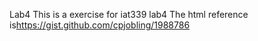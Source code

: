 Lab4
This is a exercise for iat339 lab4
The html reference is<https://gist.github.com/cpjobling/1988786>